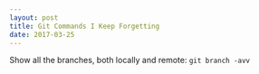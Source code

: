 ```yaml
---
layout: post
title: Git Commands I Keep Forgetting 
date: 2017-03-25
---
```


Show all the branches, both locally and remote:
`git branch -avv`



